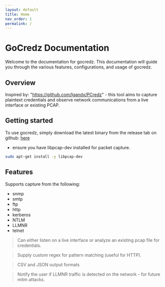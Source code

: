 ```yaml
---
layout: default
title: Home
nav_order: 1
permalink: /
---
```


# GoCredz Documentation

Welcome to the documentation for gocredz. This documentation will guide you through the various features, configurations, and usage of gocredz.

## Overview
Inspired by: "https://github.com/lgandx/PCredz" - this tool aims to capture plaintext credentials and observe network communications from a live interface or existing PCAP.

## Getting started

To use gocredz, simply download the latest binary from the release tab on github: [here](https://github.com/fancyc-bsi/gocredz/releases)

- ensure you have libpcap-dev installed for packet capture.

```bash
sudo apt-get install -y libpcap-dev 
``` 

## Features
Supports capture from the following: 

- snmp
- smtp
- ftp 
- http 
- kerberos
- NTLM
- LLMNR 
- telnet

> Can either listen on a live interface or analyze an existing pcap file for credentials.

> Supply custom regex for pattern matching (useful for HTTP).

> CSV and JSON output formats

> Notify the user if LLMNR traffic is detected on the network - for future mitm attacks.  
